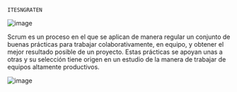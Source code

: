 


                                                                                                             ITESNGRATEN                 


![image](https://github.com/CodeSystem2022/Work_bots_Tercer_Trimestre/assets/111476643/3240bc73-f0fe-4a2a-8084-88002b11ad43)




Scrum es un proceso en el que se aplican de manera regular un conjunto de buenas prácticas para trabajar colaborativamente, en equipo, y obtener el mejor resultado posible de un proyecto. Estas prácticas se apoyan unas a otras y su selección tiene origen en un estudio de la manera de trabajar de equipos altamente productivos.



![image](https://github.com/CodeSystem2022/Work_bots_Tercer_Trimestre/assets/111476643/7a19e796-2bfc-4ee7-bfdd-5bdffe11aadf)



